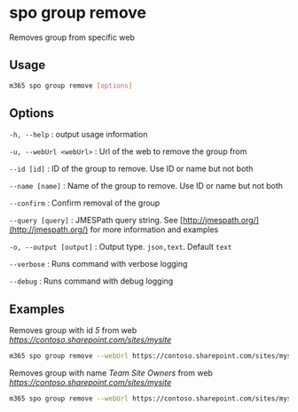 # spo group remove

Removes group from specific web

## Usage

```sh
m365 spo group remove [options]
```

## Options

`-h, --help`
: output usage information

`-u, --webUrl <webUrl>`
: Url of the web to remove the group from

`--id [id]`
: ID of the group to remove. Use ID or name but not both

`--name [name]`
: Name of the group to remove. Use ID or name but not both

`--confirm`
: Confirm removal of the group

`--query [query]`
: JMESPath query string. See [http://jmespath.org/](http://jmespath.org/) for more information and examples

`-o, --output [output]`
: Output type. `json,text`. Default `text`

`--verbose`
: Runs command with verbose logging

`--debug`
: Runs command with debug logging

## Examples

Removes group with id _5_ from web _https://contoso.sharepoint.com/sites/mysite_

```sh
m365 spo group remove --webUrl https://contoso.sharepoint.com/sites/mysite --id 5
```

Removes group with name _Team Site Owners_ from web _https://contoso.sharepoint.com/sites/mysite_

```sh
m365 spo group remove --webUrl https://contoso.sharepoint.com/sites/mysite --name "Team Site Owners"
```
